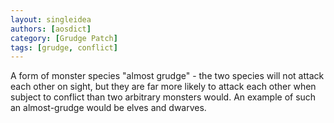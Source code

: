```yaml
---
layout: singleidea
authors: [aosdict]
category: [Grudge Patch]
tags: [grudge, conflict]
---
```

A form of monster species "almost grudge" - the two species will not attack each
other on sight, but they are far more likely to attack each other when subject
to conflict than two arbitrary monsters would. An example of such an
almost-grudge would be elves and dwarves.
